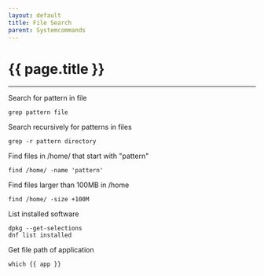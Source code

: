 ```yaml
---
layout: default
title: File Search
parent: Systemcommands
---
```


# {{ page.title }}

______________________________________________________________________

Search for pattern in file

`grep pattern file`

Search recursively for patterns in files

`grep -r pattern directory`

Find files in /home/ that start with "pattern"

`find /home/ -name 'pattern'`

Find files larger than 100MB in /home

`find /home/ -size +100M`

List installed software

```
dpkg --get-selections
dnf list installed
```

Get file path of application

`which {{ app }}`
